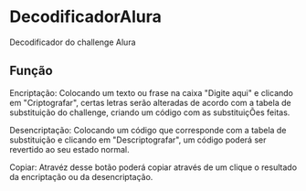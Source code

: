 # DecodificadorAlura
Decodificador do challenge Alura

## Função
Encriptação: Colocando um texto ou frase na caixa "Digite aqui" e clicando em "Criptografar", certas letras serão alteradas de acordo com a tabela de substituição do challenge, criando um código com as substituiçÕes feitas.

Desencriptação: Colocando um código que corresponde com a tabela de substituição e clicando em "Descriptografar", um código poderá ser revertido ao seu estado normal.

Copiar: Atravéz desse botão poderá copiar através de um clique o resultado da encriptação ou da desencriptação.
